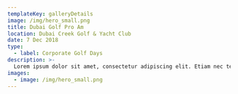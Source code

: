 ```yaml
---
templateKey: galleryDetails
image: /img/hero_small.png
title: Dubai Golf Pro Am
location: Dubai Creek Golf & Yacht Club 
date: 7 Dec 2018
type:
  - label: Corporate Golf Days
description: >-
  Lorem ipsum dolor sit amet, consectetur adipiscing elit. Etiam nec tellus eu lorem sodales placerat. Sed non est libero. Aliquam scelerisque dignissim turpis, sed facilisis eros bibendum aliquam. Nulla sagittis tempor turpis, consectetur efficitur est dignissim sit amet. 
images:
  - image: /img/hero_small.png
---
```


